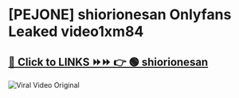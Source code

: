 
 # [PEJONE] shiorionesan Onlyfans Leaked video1xm84

## <h2><a href="https://clipsfans.com/shiorionesan&ref=git">🔗 Click to LINKS ⏩⏩ 👉 🟢 shiorionesan </a></h2>

<a href="https://clipsfans.com/shiorionesan&ref=git" rel="nofollow" data-target="animated-image.originalLink"><img src="https://i.ibb.co.com/xMMVF88/686577567.gif" alt="Viral Video Original" style="max-width: 100%; display: inline-block;" data-target="animated-image.originalImage"></a>


